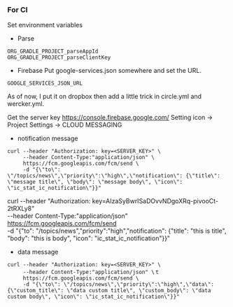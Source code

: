 



### For CI
Set environment variables

- Parse
```
ORG_GRADLE_PROJECT_parseAppId
ORG_GRADLE_PROJECT_parseClientKey
```

- Firebase
Put google-services.json somewhere and set the URL.
```
GOOGLE_SERVICES_JSON_URL
```

As of now, I put it on dropbox then add a little trick in circle.yml and wercker.yml.


Get the server key
https://console.firebase.google.com/
Setting icon -> Project Settings -> CLOUD MESSAGING


- notification message
```
curl --header "Authorization: key=<SERVER_KEY>" \
     --header Content-Type:"application/json" \
     https://fcm.googleapis.com/fcm/send \
     -d "{\"to\": \"/topics/news\",\"priority\":\"high\",\"notification\": {\"title\": \"message title\", \"body\": \"message body\", \"icon\": \"ic_stat_ic_notification\"}}"
```

curl --header "Authorization: key=AIzaSyBwrISaDOvvNDgoXRq-pivooCt-2tRXLy8" \
     --header Content-Type:"application/json" \
     https://fcm.googleapis.com/fcm/send \
     -d "{\"to\": \"/topics/news\",\"priority\":\"high\",\"notification\": {\"title\": \"this is title\", \"body\": \"this is body\", \"icon\": \"ic_stat_ic_notification\"}}"

- data message
```
curl --header "Authorization: key=<SERVER_KEY>" \
     --header Content-Type:"application/json" \ｔ
     https://fcm.googleapis.com/fcm/send \
     -d "{\"to\": \"/topics/news\",\"priority\":\"high\",\"data\": {\"custom_title\": \"data custom title\", \"custom_body\": \"data custom body\", \"icon\": \"ic_stat_ic_notification\"}}"
```
